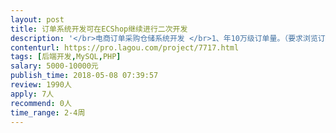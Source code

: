 ```yaml
---                
layout: post       
title: 订单系统开发可在ECShop继续进行二次开发           
description: '</br>电商订单采购仓储系统开发 </br>1、年10万级订单量。（要求浏览订单列表速度够快）</br>2、完善的采购跟踪系统。</br>3、完善的仓储管理系统。</br></br>能力要求</br>1、精通PHP。</br>2、精通MySQL分布式缓存系统memcached。</br></br>高效诚信者长期合作。</br>'     
contenturl: https://pro.lagou.com/project/7717.html      
tags: [后端开发,MySQL,PHP]            
salary: 5000-10000元          
publish_time: 2018-05-08 07:39:57         
review: 1990人                   
apply: 7人                   
recommend: 0人                   
time_range: 2-4周              
---                 
```

